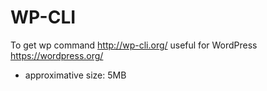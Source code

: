 # WP-CLI

To get wp command http://wp-cli.org/ useful for WordPress https://wordpress.org/

* approximative size: 5MB
